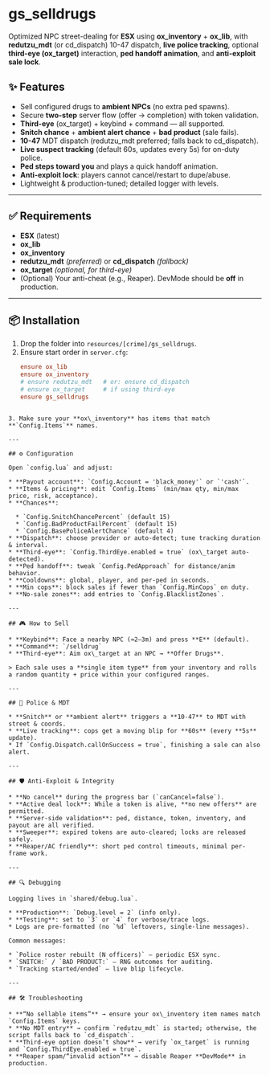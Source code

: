 # gs_selldrugs

Optimized NPC street-dealing for **ESX** using **ox_inventory** + **ox_lib**, with **redutzu_mdt** (or cd_dispatch) 10-47 dispatch, **live police tracking**, optional **third-eye (ox_target)** interaction, **ped handoff animation**, and **anti-exploit sale lock**.

## ✨ Features

- Sell configured drugs to **ambient NPCs** (no extra ped spawns).
- Secure **two-step** server flow (offer → completion) with token validation.
- **Third-eye** (ox_target) + keybind + command — all supported.
- **Snitch chance** + **ambient alert chance** + **bad product** (sale fails).
- **10-47** MDT dispatch (redutzu_mdt preferred; falls back to cd_dispatch).
- **Live suspect tracking** (default 60s, updates every 5s) for on-duty police.
- **Ped steps toward you** and plays a quick handoff animation.
- **Anti-exploit lock**: players cannot cancel/restart to dupe/abuse.
- Lightweight & production-tuned; detailed logger with levels.

---

## ✅ Requirements

- **ESX** (latest)  
- **ox_lib**  
- **ox_inventory**  
- **redutzu_mdt** *(preferred)* or **cd_dispatch** *(fallback)*  
- **ox_target** *(optional, for third-eye)*  
- (Optional) Your anti-cheat (e.g., Reaper). DevMode should be **off** in production.

---

## 📦 Installation

1. Drop the folder into `resources/[crime]/gs_selldrugs`.
2. Ensure start order in `server.cfg`:
   ```cfg
   ensure ox_lib
   ensure ox_inventory
   # ensure redutzu_mdt   # or: ensure cd_dispatch
   # ensure ox_target     # if using third-eye
   ensure gs_selldrugs
````

3. Make sure your **ox\_inventory** has items that match **`Config.Items`** names.

---

## ⚙️ Configuration

Open `config.lua` and adjust:

* **Payout account**: `Config.Account = 'black_money'` or `'cash'`.
* **Items & pricing**: edit `Config.Items` (min/max qty, min/max price, risk, acceptance).
* **Chances**:

  * `Config.SnitchChancePercent` (default 15)
  * `Config.BadProductFailPercent` (default 15)
  * `Config.BasePoliceAlertChance` (default 4)
* **Dispatch**: choose provider or auto-detect; tune tracking duration & interval.
* **Third-eye**: `Config.ThirdEye.enabled = true` (ox\_target auto-detected).
* **Ped handoff**: tweak `Config.PedApproach` for distance/anim behavior.
* **Cooldowns**: global, player, and per-ped in seconds.
* **Min cops**: block sales if fewer than `Config.MinCops` on duty.
* **No-sale zones**: add entries to `Config.BlacklistZones`.

---

## 🎮 How to Sell

* **Keybind**: Face a nearby NPC (≈2–3m) and press **E** (default).
* **Command**: `/selldrug`
* **Third-eye**: Aim ox\_target at an NPC → **Offer Drugs**.

> Each sale uses a **single item type** from your inventory and rolls a random quantity + price within your configured ranges.

---

## 🚓 Police & MDT

* **Snitch** or **ambient alert** triggers a **10-47** to MDT with street & coords.
* **Live tracking**: cops get a moving blip for **60s** (every **5s** update).
* If `Config.Dispatch.callOnSuccess = true`, finishing a sale can also alert.

---

## 🛡️ Anti-Exploit & Integrity

* **No cancel** during the progress bar (`canCancel=false`).
* **Active deal lock**: While a token is alive, **no new offers** are permitted.
* **Server-side validation**: ped, distance, token, inventory, and payout are all verified.
* **Sweeper**: expired tokens are auto-cleared; locks are released safely.
* **Reaper/AC friendly**: short ped control timeouts, minimal per-frame work.

---

## 🔍 Debugging

Logging lives in `shared/debug.lua`.

* **Production**: `Debug.level = 2` (info only).
* **Testing**: set to `3` or `4` for verbose/trace logs.
* Logs are pre-formatted (no `%d` leftovers, single-line messages).

Common messages:

* `Police roster rebuilt (N officers)` — periodic ESX sync.
* `SNITCH:` / `BAD PRODUCT:` — RNG outcomes for auditing.
* `Tracking started/ended` — live blip lifecycle.

---

## 🛠️ Troubleshooting

* **“No sellable items”** → ensure your ox\_inventory item names match `Config.Items` keys.
* **No MDT entry** → confirm `redutzu_mdt` is started; otherwise, the script falls back to `cd_dispatch`.
* **Third-eye option doesn’t show** → verify `ox_target` is running and `Config.ThirdEye.enabled = true`.
* **Reaper spam/“invalid action”** → disable Reaper **DevMode** in production.